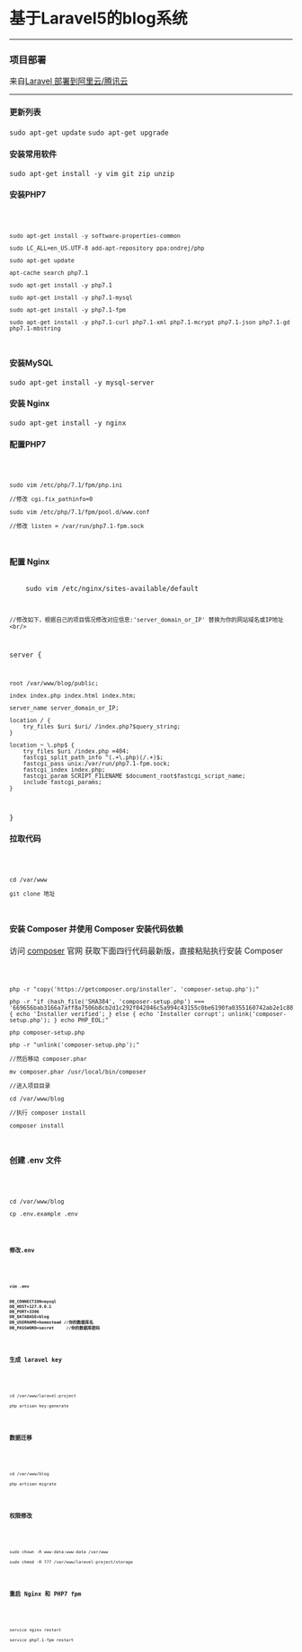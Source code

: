 <h1>基于Laravel5的blog系统</h1>
<hr/>
<h3>项目部署</h3>
<p>来自<a href="http://dmmylove.cn/articles/12">Laravel 部署到阿里云/腾讯云</a></p>
<hr>
<h4>更新列表</h4>
<code>sudo apt-get update</code>
<code>sudo apt-get upgrade</code>
<h4>安装常用软件</h4>
<code>sudo apt-get install -y vim git zip unzip</code>
<h4>安装PHP7</h4>
<code>

    sudo apt-get install -y software-properties-common

    sudo LC_ALL=en_US.UTF-8 add-apt-repository ppa:ondrej/php

    sudo apt-get update

    apt-cache search php7.1

    sudo apt-get install -y php7.1

    sudo apt-get install -y php7.1-mysql

    sudo apt-get install -y php7.1-fpm

    sudo apt-get install -y php7.1-curl php7.1-xml php7.1-mcrypt php7.1-json php7.1-gd php7.1-mbstring
</code>
<h4>安装MySQL</h4>
<code>sudo apt-get install -y mysql-server</code>
<h4>安装 Nginx</h4>
<code>sudo apt-get install -y nginx</code>
<h4>配置PHP7</h4>
<code>

    sudo vim /etc/php/7.1/fpm/php.ini

    //修改 cgi.fix_pathinfo=0

    sudo vim /etc/php/7.1/fpm/pool.d/www.conf

    //修改 listen = /var/run/php7.1-fpm.sock

</code>
<h4>配置 Nginx</h4>
<code>
    sudo vim /etc/nginx/sites-available/default
</code>
<code>

    //修改如下，根据自己的项目情况修改对应信息:'server_domain_or_IP' 替换为你的网站域名或IP地址<br/>

server {

    root /var/www/blog/public;

    index index.php index.html index.htm;
    
    server_name server_domain_or_IP;
    
    location / {
        try_files $uri $uri/ /index.php?$query_string;      
    }

    location ~ \.php$ {
        try_files $uri /index.php =404;
        fastcgi_split_path_info ^(.+\.php)(/.+)$;
        fastcgi_pass unix:/var/run/php7.1-fpm.sock;
        fastcgi_index index.php;
        fastcgi_param SCRIPT_FILENAME $document_root$fastcgi_script_name;
        include fastcgi_params;
    }
}
</code>
<h4>拉取代码</h4>
<code>

    cd /var/www

    git clone 地址
</code>
<h4>安装 Composer 并使用 Composer 安装代码依赖</h4>
<p> 访问 <a href="https://getcomposer.org/download/" >composer</a> 官网 获取下面四行代码最新版，直接粘贴执行安装 Composer</p>
<code>

    php -r "copy('https://getcomposer.org/installer', 'composer-setup.php');"

    php -r "if (hash_file('SHA384', 'composer-setup.php') === '669656bab3166a7aff8a7506b8cb2d1c292f042046c5a994c43155c0be6190fa0355160742ab2e1c88d40d5be660b410') { echo 'Installer verified'; } else { echo 'Installer corrupt'; unlink('composer-setup.php'); } echo PHP_EOL;"

    php composer-setup.php

    php -r "unlink('composer-setup.php');"

    //然后移动 composer.phar

    mv composer.phar /usr/local/bin/composer

    //进入项目目录

    cd /var/www/blog

    //执行 composer install
    
    composer install
</code>
<h4>创建 .env 文件</h4>
<code>

    cd /var/www/blog
    
    cp .env.example .env
<code>
<h4>修改.env<h4>
<code>

    vim .env
    

    DB_CONNECTION=mysql
    DB_HOST=127.0.0.1
    DB_PORT=3306
    DB_DATABASE=blog
    DB_USERNAME=homestead //你的数据库名
    DB_PASSWORD=secret     //你的数据库密码

</code>
<h4>生成 laravel key</h4>
<code>

    cd /var/www/laravel-project

    php artisan key:generate
</code>
<h4>数据迁移</h4>
<code>

    cd /var/www/blog

    php artisan migrate
</code>
<h4>权限修改</h4>
<code>

    sudo chown -R www-data:www-data /var/www
    
    sudo chmod -R 777 /var/www/laravel-project/storage
</code>
<h4>重启 Nginx 和 PHP7 fpm</h4>
<code>

    service nginx restart
    
    service php7.1-fpm restart
</code>
